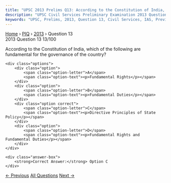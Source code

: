 ```yaml
---
title: "UPSC 2013 Prelims Q13: According to the Constitution of India, which of the followi..."
description: "UPSC Civil Services Preliminary Examination 2013 Question 13 with options and answer"
keywords: "UPSC, Prelims, 2013, Question 13, Civil Services, IAS, Previous Year Questions"
---
```


<nav class="breadcrumb">
    <a href="../../">Home</a>
    <span>›</span>
    <a href="../">PIQ</a>
    <span>›</span>
    <a href="./">2013</a>
    <span>›</span>
    <span>Question 13</span>
</nav>

<div class="question-header">
    <div class="question-meta">
        <span class="year-badge">2013</span>
        <span class="question-number">Question 13</span>
        <span class="progress">13/100</span>
    </div>
    <div class="progress-bar">
        <div class="progress-fill" style="width: 13.0%"></div>
    </div>
</div>

<div class="question-content">
    <div class="question-text">
        <p>According to the Constitution of India, which of the following are fundamental for the governance of the country?</p>
    </div>
    
    <div class="options">
        <div class="option">
            <span class="option-letter">A</span>
            <span class="option-text"><p>Fundamental Rights</p></span>
        </div>
        <div class="option">
            <span class="option-letter">B</span>
            <span class="option-text"><p>Fundamental Duties</p></span>
        </div>
        <div class="option correct">
            <span class="option-letter">C</span>
            <span class="option-text"><p>Directive Principles of State Policy</p></span>
        </div>
        <div class="option">
            <span class="option-letter">D</span>
            <span class="option-text"><p>Fundamental Rights and Fundamental Duties</p></span>
        </div>
    </div>

    <div class="answer-box">
        <strong>Correct Answer:</strong> Option C
    </div>
</div>

<div class="question-nav">
    <a href="../q012-which-of-the-following-describes-best-the-concept/" class="nav-btn prev">← Previous</a>
    <a href="../" class="nav-btn center">All Questions</a>
    <a href="../q014-the-people-of-india-agitated-against-the-arrival-o/" class="nav-btn next">Next →</a>
</div>
